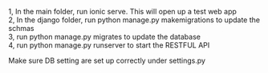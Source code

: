 1, In the main folder, run ionic serve. This will open up a test web app <br />
2, In the django folder, run python manage.py makemigrations to update the schmas <br />
3, run python manage.py migrates to update the database <br />
4, run python manage.py runserver to start the RESTFUL API<br />


Make sure DB setting are set up correctly under settings.py <br />
